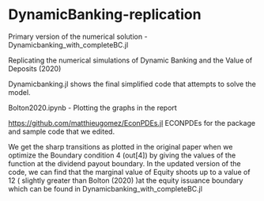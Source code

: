 # DynamicBanking-replication

Primary version of the numerical solution -  Dynamicbanking_with_completeBC.jl

Replicating the numerical simulations of Dynamic Banking and the Value of Deposits (2020)  

Dynamicbanking.jl shows the final simplified code that attempts to solve the model.

Bolton2020.ipynb - Plotting the graphs in the report

https://github.com/matthieugomez/EconPDEs.jl ECONPDEs for the package and sample code that we edited.

We get the sharp transitions as plotted in the original paper when we optimize the Boundary condition 4 (out[4]) by giving the values of the function at the dividend payout boundary. In the updated version of the code, we can find that the marginal value of Equity shoots up to a value of 12 ( slightly greater than Bolton (2020) )at the equity issuance boundary which can be found in Dynamicbanking_with_completeBC.jl
